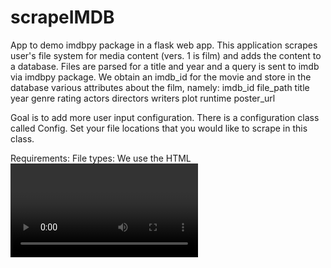 # scrapeIMDB
App to demo imdbpy package in a flask web app. This application scrapes user's file system for media content (vers. 1 is film) and adds the content
to a database. Files are parsed for a title and year and a query is sent to imdb via imdbpy package. We obtain an imdb_id for the movie and store in the 
database various attributes about the film, namely:
    imdb_id
    file_path
    title
    year
    genre
    rating
    actors
    directors
    writers
    plot
    runtime
    poster_url

Goal is to add more user input configuration.
There is a configuration class called Config. Set your file locations that you would like to scrape in this class. 

Requirements:
File types: We use the HTML <video> element to render video on a web page. This HTML element will render the following film types:
MP4. WEBM and OGG.
Naming convention for motion picture files.
The file name is required to be in the following format:
    Title of movie + space(year).extension
    example - Once Upon a Time... In Hollywood should be named as follows:
        Once Upon a Time... In Hollywood (2019).mp4
We natively support .mp4, webm and ogg extensions, but with future parameterized configuration you will be able to extend this.
